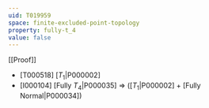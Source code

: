 ```yaml
---
uid: T019959
space: finite-excluded-point-topology
property: fully-t_4
value: false
---
```

[[Proof]]

* [T000518] [$T_1$|P000002]
* [I000104] [Fully $T_4$|P000035] => ([$T_1$|P000002] + [Fully Normal|P000034])


